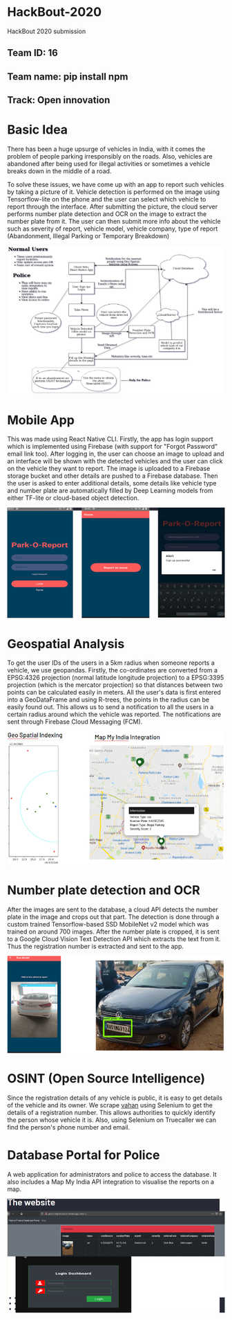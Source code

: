 # HackBout-2020

HackBout 2020 submission

## Team ID: 16
## Team name: pip install npm
## Track: Open innovation

# Basic Idea

There has been a huge upsurge of vehicles in India, with it comes the problem of people parking irresponsibly on the roads. Also, vehicles are abandoned after being used for illegal activities or sometimes a vehicle breaks down in the middle of a road.

To solve these issues, we have come up with an app to report such vehicles by taking a picture of it. Vehicle detection is performed on the image using Tensorflow-lite on the phone and the user can select which vehicle to report through the interface. After submitting the picture, the cloud server performs number plate detection and OCR on the image to extract the number plate from it. The user can then submit more info about the vehicle such as severity of report, vehicle model, vehicle company, type of report (Abandonment, Illegal Parking or Temporary Breakdown)

![Architecture](images/Architecture.png)

# Mobile App

This was made using React Native CLI. Firstly, the app has login support which is implemented using Firebase (with support for "Forgot Password" email link too). After logging in, the user can choose an image to upload and an interface will be shown with the detected vehicles and the user can click on the vehicle they want to report. The image is uploaded to a Firebase storage bucket and other details are pushed to a Firebase database. Then the user is asked to enter additional details, some details like vehicle type and number plate are automatically filled by Deep Learning models from either TF-lite or cloud-based object detection.

![Frontend](images/Frontend.png)

# Geospatial Analysis

To get the user IDs of the users in a 5km radius when someone reports a vehicle, we use geopandas. Firstly, the co-ordinates are converted from a EPSG:4326 projection (normal latitude longitude projection) to a EPSG:3395 projection (which is the mercator projection) so that distances between two points can be calculated easily in meters. All the user's data is first entered into a GeoDataFrame and using R-trees, the points in the radius can be easily found out. This allows us to send a notification to all the users in a certain radius around which the vehicle was reported. The notifications are sent through Firebase Cloud Messaging (FCM).

![GeoSpatial Indexing and MapMyIndia](images/GeoSpatial-Indexing-and-MapMyIndia.png)

# Number plate detection and OCR

After the images are sent to the database, a cloud API detects the number plate in the image and crops out that part. The detection is done through a custom trained Tensorflow-based SSD MobileNet v2 model which was trained on around 700 images. After the number plate is cropped, it is sent to a Google Cloud Vision Text Detection API which extracts the text from it. Thus the registration number is extracted and sent to the app.

![Object detection](images/Tflite-OCR-model.png)

# OSINT (Open Source Intelligence)

Since the registration details of any vehicle is public, it is easy to get details of the vehicle and its owner. We scrape [vahan](https://vahan.nic.in/nrservices/faces/user/searchstatus.xhtml) using Selenium to get the details of a registration number. This allows authorities to quickly identify the person whose vehicle it is. Also, using Selenium on Truecaller we can find the person's phone number and email.

# Database Portal for Police

A web application for administrators and police to access the database. It also includes a Map My India API integration to visualise the reports on a map.

![Database Portal](images/Website-for-Police-Login.png)
